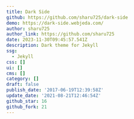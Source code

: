 ```yaml
---
title: Dark Side
github: https://github.com/sharu725/dark-side
demo: https://dark-side.webjeda.com/
author: sharu725
author_link: https://github.com/sharu725
date: 2023-11-30T09:45:57.541Z
description: Dark theme for Jekyll
ssg:
  - Jekyll
css: []
ui: []
cms: []
category: []
draft: false
publish_date: '2017-06-19T12:39:58Z'
update_date: '2021-08-21T12:46:54Z'
github_star: 16
github_fork: 21
---
```

